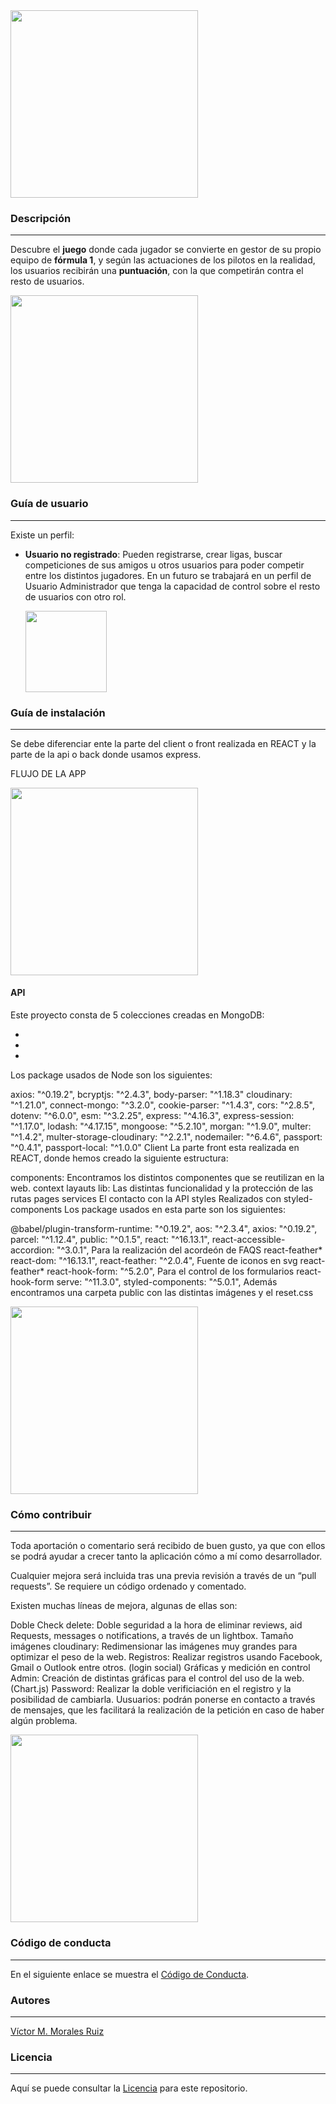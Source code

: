  <img src="https://res.cloudinary.com/dhd9jgrw3/image/upload/v1586510350/drivers/logo/logo-drivers-degradade_mmpxfr.png" width="300">

### Descripción

---

Descubre el **juego** donde cada jugador se convierte en gestor de su propio equipo de **fórmula 1**, y según las actuaciones de los pilotos en la realidad, los usuarios recibirán una **puntuación**, con la que competirán contra el resto de usuarios.

<img src="https://res.cloudinary.com/dhd9jgrw3/image/upload/v1590009497/drivers/Drivers-brand_khokdh.png" width="300">

### Guía de usuario

---

Existe un perfil:

- **Usuario no registrado**: Pueden registrarse, crear ligas, buscar competiciones de sus amigos u otros usuarios para poder competir entre los distintos jugadores.
  En un futuro se trabajará en un perfil de Usuario Administrador que tenga la capacidad de control sobre el resto de usuarios con otro rol.

  <img src="https://res.cloudinary.com/dhd9jgrw3/image/upload/v1590009517/drivers/brand1_newqzt.jpg" width="130">

### Guía de instalación

---

Se debe diferenciar ente la parte del client o front realizada en REACT y la parte de la api o back donde usamos express.

FLUJO DE LA APP

<img src="https://res.cloudinary.com/dhd9jgrw3/image/upload/v1590009606/drivers/unnamed_oidrl4.png" width="300">

#### API

Este proyecto consta de 5 colecciones creadas en MongoDB:

-

-

-

Los package usados de Node son los siguientes:

axios: "^0.19.2",
bcryptjs: "^2.4.3",
body-parser: "^1.18.3"
cloudinary: "^1.21.0",
connect-mongo: "^3.2.0",
cookie-parser: "^1.4.3",
cors: "^2.8.5",
dotenv: "^6.0.0",
esm: "^3.2.25",
express: "^4.16.3",
express-session: "^1.17.0",
lodash: "^4.17.15",
mongoose: "^5.2.10",
morgan: "^1.9.0",
multer: "^1.4.2",
multer-storage-cloudinary: "^2.2.1",
nodemailer: "^6.4.6",
passport: "^0.4.1",
passport-local: "^1.0.0"
Client
La parte front esta realizada en REACT, donde hemos creado la siguiente estructura:

components: Encontramos los distintos componentes que se reutilizan en la web.
context
layauts
lib: Las distintas funcionalidad y la protección de las rutas
pages
services El contacto con la API
styles Realizados con styled-components
Los package usados en esta parte son los siguientes:

@babel/plugin-transform-runtime: "^0.19.2",
aos: "^2.3.4",
axios: "^0.19.2",
parcel: "^1.12.4",
public: "^0.1.5",
react: "^16.13.1",
react-accessible-accordion: "^3.0.1", Para la realización del acordeón de FAQS react-feather*
react-dom: "^16.13.1",
react-feather: "^2.0.4", Fuente de iconos en svg react-feather*
react-hook-form: "^5.2.0", Para el control de los formularios react-hook-form
serve: "^11.3.0",
styled-components: "^5.0.1",
Además encontramos una carpeta public con las distintas imágenes y el reset.css

<img src="https://res.cloudinary.com/dhd9jgrw3/image/upload/v1590009497/drivers/brand3_fwphnr.png" width="300">

### Cómo contribuir

---

Toda aportación o comentario será recibido de buen gusto, ya que con ellos se podrá ayudar a crecer tanto la aplicación cómo a mí como desarrollador.

Cualquier mejora será incluida tras una previa revisión a través de un “pull requests”. Se requiere un código ordenado y comentado.

Existen muchas líneas de mejora, algunas de ellas son:

Doble Check delete: Doble seguridad a la hora de eliminar reviews, aid Requests, messages o notifications, a través de un lightbox.
Tamaño imágenes cloudinary: Redimensionar las imágenes muy grandes para optimizar el peso de la web.
Registros: Realizar registros usando Facebook, Gmail o Outlook entre otros. (login social)
Gráficas y medición en control Admin: Creación de distintas gráficas para el control del uso de la web. (Chart.js)
Password: Realizar la doble verificiación en el registro y la posibilidad de cambiarla.
Uusuarios: podrán ponerse en contacto a través de mensajes, que les facilitará la realización de la petición en caso de haber algún problema.

<img src="https://res.cloudinary.com/dhd9jgrw3/image/upload/v1590009518/drivers/brand2_fp9kae.jpg" width="300">

### Código de conducta

---

En el siguiente enlace se muestra el [Código de Conducta](#).

### Autores

---

[Víctor M. Morales Ruiz](https://www.linkedin.com/in/victormmorales/)

### Licencia

---

Aquí se puede consultar la [Licencia](#) para este repositorio.

